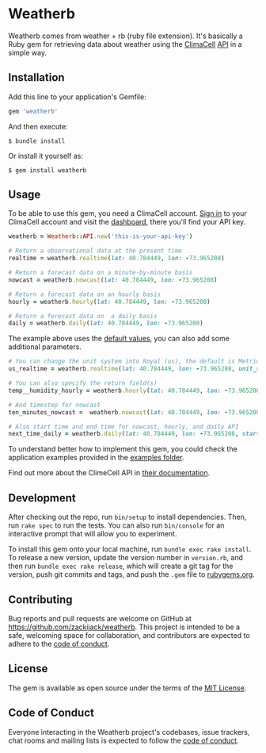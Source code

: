 # Weatherb

Weatherb comes from weather + rb (ruby file extension). It's basically a Ruby gem for retrieving data about weather using the [ClimaCell](https://www.climacell.co/) [API](https://www.climacell.co/weather-api/) in a simple way.

## Installation

Add this line to your application's Gemfile:

```ruby
gem 'weatherb'
```

And then execute:

    $ bundle install

Or install it yourself as:

    $ gem install weatherb

## Usage

To be able to use this gem, you need a ClimaCell account. [Sign in](https://developer.climacell.co/sign-in) to your ClimaCell account and visit the [dashboard](https://developer.climacell.co/dashboard/overview), there you'll find your API key.
```ruby
weatherb = Weatherb::API.new('this-is-your-api-key')

# Return a observational data at the present time
realtime = weatherb.realtime(lat: 40.784449, lon: -73.965208)

# Return a forecast data on a minute-by-minute basis
nowcast = weatherb.nowcast(lat: 40.784449, lon: -73.965208)

# Return a forecast data on an hourly basis
hourly = weatherb.hourly(lat: 40.784449, lon: -73.965208)

# Return a forecast data on  a daily basis
daily = weatherb.daily(lat: 40.784449, lon: -73.965208)
```
The example above uses the [default values](DEFAULT_VALUES.md), you can also add some additional parameters.
```ruby
# You can change the unit system into Royal (us), the default is Metric (si)
us_realtime = weatherb.realtime(lat: 40.784449, lon: -73.965208, unit_system: 'us')

# You can also specify the return field(s)
temp__humidity_hourly = weatherb.hourly(lat: 40.784449, lon: -73.965208, fields: ['temp', 'humidity'])

# And timestep for nowcast
ten_minutes_nowcast =  weatherb.nowcast(lat: 40.784449, lon: -73.965208, timestep: 10)

# Also start time and end time for nowcast, hourly, and daily API
next_time_daily = weatherb.daily(lat: 40.784449, lon: -73.965208, start_time: '2020-06-16T23:59:00', end_time: '2020-06-20T12:00:00')
```
To understand better how to implement this gem, you could check the application examples provided in the [examples folder](examples/README.md).

Find out more about the ClimeCell API in [their documentation](https://developer.climacell.co/v3/reference).

## Development

After checking out the repo, run `bin/setup` to install dependencies. Then, run `rake spec` to run the tests. You can also run `bin/console` for an interactive prompt that will allow you to experiment.

To install this gem onto your local machine, run `bundle exec rake install`. To release a new version, update the version number in `version.rb`, and then run `bundle exec rake release`, which will create a git tag for the version, push git commits and tags, and push the `.gem` file to [rubygems.org](https://rubygems.org).

## Contributing

Bug reports and pull requests are welcome on GitHub at https://github.com/zackijack/weatherb. This project is intended to be a safe, welcoming space for collaboration, and contributors are expected to adhere to the [code of conduct](CODE_OF_CONDUCT.md).


## License

The gem is available as open source under the terms of the [MIT License](https://opensource.org/licenses/MIT).

## Code of Conduct

Everyone interacting in the Weatherb project's codebases, issue trackers, chat rooms and mailing lists is expected to follow the [code of conduct](CODE_OF_CONDUCT.md).
